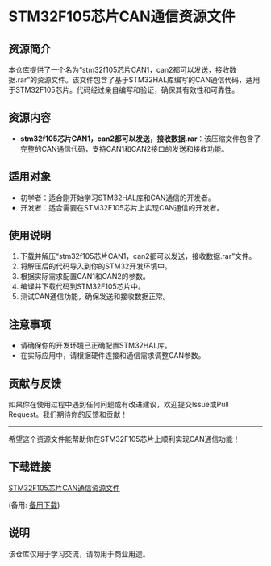 # STM32F105芯片CAN通信资源文件

## 资源简介

本仓库提供了一个名为“stm32f105芯片CAN1，can2都可以发送，接收数据.rar”的资源文件。该文件包含了基于STM32HAL库编写的CAN通信代码，适用于STM32F105芯片。代码经过亲自编写和验证，确保其有效性和可靠性。

## 资源内容

- **stm32f105芯片CAN1，can2都可以发送，接收数据.rar**：该压缩文件包含了完整的CAN通信代码，支持CAN1和CAN2接口的发送和接收功能。

## 适用对象

- 初学者：适合刚开始学习STM32HAL库和CAN通信的开发者。
- 开发者：适合需要在STM32F105芯片上实现CAN通信的开发者。

## 使用说明

1. 下载并解压“stm32f105芯片CAN1，can2都可以发送，接收数据.rar”文件。
2. 将解压后的代码导入到你的STM32开发环境中。
3. 根据实际需求配置CAN1和CAN2的参数。
4. 编译并下载代码到STM32F105芯片中。
5. 测试CAN通信功能，确保发送和接收数据正常。

## 注意事项

- 请确保你的开发环境已正确配置STM32HAL库。
- 在实际应用中，请根据硬件连接和通信需求调整CAN参数。

## 贡献与反馈

如果你在使用过程中遇到任何问题或有改进建议，欢迎提交Issue或Pull Request。我们期待你的反馈和贡献！

---

希望这个资源文件能帮助你在STM32F105芯片上顺利实现CAN通信功能！

## 下载链接
[STM32F105芯片CAN通信资源文件](https://pan.quark.cn/s/ae852693cba4) 

(备用: [备用下载](https://pan.baidu.com/s/1mCOdV9rlp1nkN8i_cmyVHw?pwd=1234))

## 说明

该仓库仅用于学习交流，请勿用于商业用途。
